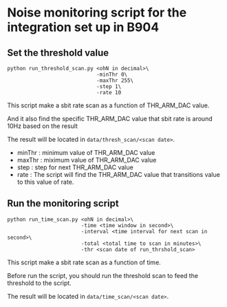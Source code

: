 # Noise monitoring script for the integration set up in B904

## Set the threshold value
```
python run_threshold_scan.py <ohN in decimal>\
                             -minThr 0\
                             -maxThr 255\
                             -step 1\
                             -rate 10
```
This script make a sbit rate scan as a function of THR\_ARM\_DAC value.

And it also find the specific THR\_ARM\_DAC value that sbit rate is around 10Hz based on the result

The result will be located in `data/thresh_scan/<scan date>`.

* minThr : minimum value of THR\_ARM\_DAC value
* maxThr : miximum value of THR\_ARM\_DAC value
* step : step for next THR\_ARM\_DAC value
* rate : The script will find the THR\_ARM\_DAC value that transitions value to this value of rate.

## Run the monitoring script
```
python run_time_scan.py <ohN in decimal>\
                        -time <time window in second>\
                        -interval <time interval for next scan in second>\
                        -total <total time to scan in minutes>\
                        -thr <scan date of run_thrshold_scan>
```
This script make a sbit rate scan as a function of time.

Before run the script, you should run the threshold scan to feed the threshold to the script.

The result will be located in `data/time_scan/<scan date>`.
